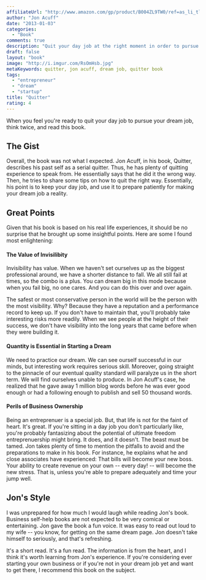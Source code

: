 ```yaml
---
affiliateUrl: "http://www.amazon.com/gp/product/B004ZL9TW0/ref=as_li_tl?ie=UTF8&camp=1789&creative=390957&creativeASIN=B004ZL9TW0&linkCode=as2&tag=jaktre-20&linkId=IVNJN4ALVLFBBZHA"
author: "Jon Acuff"
date: "2013-01-03"
categories:
  - "Book"
comments: true
description: "Quit your day job at the right moment in order to pursue your dream. At the right moment, the transition can be much smoother and your dream is more l"
draft: false
layout: "book"
image: "http://i.imgur.com/RsOmHsb.jpg"
metaKeywords: quitter, jon acuff, dream job, quitter book
tags:
  - "entrepreneur"
  - "dream"
  - "startup"
title: "Quitter"
rating: 4
---
```


When you feel you're ready to quit your day job to pursue your dream job, think twice, and read this book.

<!--more-->

## The Gist

Overall, the book was not what I expected.  Jon Acuff, in his book, Quitter, describes his past self as a serial quitter.  Thus, he has plenty of quitting experience to speak from.  He essentially says that he did it the wrong way.  Then, he tries to share some tips on how to quit the right way.  Essentially, his point is to keep your day job, and use it to prepare patiently for making your dream job a reality.

## Great Points

Given that his book is based on his real life experiences, it should be no surprise that he brought up some insightful points.  Here are some I found most enlightening:

#### The Value of Invisilibity

Invisibility has value.  When we haven't set ourselves up as the biggest professional around, we have a shorter distance to fall.  We all still fail at times, so the combo is a plus.  You can dream big in this mode because when you fail big, no one cares.  And you can do this over and over again.

The safest or most conservative person in the world will be the person with the most visibility.  Why?  Because they have a reputation and a performance record to keep up.  If you don't have to maintain that, you'll probably take interesting risks more readily.  When we see people at the height of their success, we don't have visibility into the long years that came before when they were building it.

#### Quantity is Essential in Starting a Dream

We need to practice our dream.  We can see ourself successful in our minds, but interesting work requires serious skill.  Moreover, going straight to the pinnacle of our eventual quality standard will paralyze us in the short term.  We will find ourselves unable to produce.  In Jon Acuff's case, he realized that he gave away 1 million blog words before he was ever good enough or had a following enough to publish and sell 50 thousand words.

#### Perils of Business Ownership

Being an entreprenuer is a special job.  But, that life is not for the faint of heart.  It's great.  If you're sitting in a day job you don't particularly like, you're probably fantasizing about the potential of ultimate freedom entreprenuership might bring.  It does, and it doesn't.  The beast must be tamed.  Jon takes plenty of time to mention the pitfalls to avoid and the preparations to make in his book.  For instance, he explains what he and close associates have experienced:  That bills will become your new boss.  Your ability to create revenue on your own -- every day! -- will become the new stress.  That is, unless you're able to prepare adequately and time your jump well.

## Jon's Style

I was unprepared for how much I would laugh while reading Jon's book.  Business self-help books are not expected to be very comical or entertaining.  Jon gave the book a fun voice.  It was easy to read out loud to my wife -- you know, for getting on the same dream page.  Jon doesn't take himself to seriously, and that's refreshing.

It's a short read.  It's a fun read.  The information is from the heart, and I think it's worth learning from Jon's experience.  If you're considering ever starting your own business or if you're not in your dream job yet and want to get there, I recommend this book on the subject.
